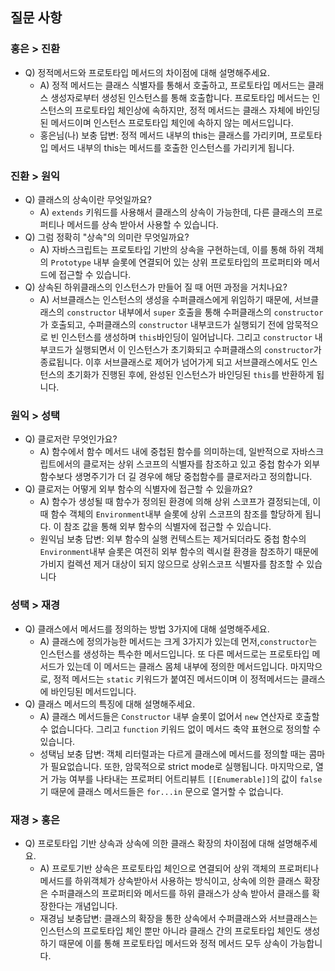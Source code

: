 ## 질문 사항

### 홍은 > 진환

- Q) 정적메서드와 프로토타입 메서드의 차이점에 대해 설명해주세요.
  - A) 정적 메서드는 클래스 식별자를 통해서 호출하고, 프로토타입 메서드는 클래스 생성자로부터 생성된 인스턴스를 통해 호출합니다. 프로토타입 메서드는 인스턴스의 프로토타입 체인상에 속하지만, 정적 메서드는 클래스 자체에 바인딩 된 메서드이며 인스턴스 프로토타입 체인에 속하지 않는 메서드입니다.
  - 홍은님(나) 보충 답변: 정적 메서드 내부의 this는 클래스를 가리키며, 프로토타입 메서드 내부의 this는 메서드를 호출한 인스턴스를 가리키게 됩니다.

### 진환 > 원익

- Q) 클래스의 상속이란 무엇일까요?
  - A) `extends` 키워드를 사용해서 클래스의 상속이 가능한데, 다른 클래스의 프로퍼티나 메서드를 상속 받아서 사용할 수 있습니다.
- Q) 그럼 정확히 "상속"의 의미란 무엇일까요?
  - A) 자바스크립트는 프로토타입 기반의 상속을 구현하는데, 이를 통해 하위 객체의 `Prototype` 내부 슬롯에 연결되어 있는 상위 프로토타입의 프로퍼티와 메서드에 접근할 수 있습니다.
- Q) 상속된 하위클래스의 인스턴스가 만들어 질 때 어떤 과정을 거치나요?
  - A) 서브클래스는 인스턴스의 생성을 수퍼클래스에게 위임하기 때문에, 서브클래스의 `constructor` 내부에서 `super` 호출을 통해 수퍼클래스의 `constructor`가 호출되고, 수퍼클래스의 `constructor` 내부코드가 실행되기 전에 암묵적으로 빈 인스턴스를 생성하며 `this`바인딩이 일어납니다. 그리고 `constructor` 내부코드가 실행되면서 이 인스턴스가 초기화되고 수퍼클래스의 `constructor`가 종료됩니다.
    이후 서브클래스로 제어가 넘어가게 되고 서브클래스에서도 인스턴스의 초기화가 진행된 후에, 완성된 인스턴스가 바인딩된 `this`를 반환하게 됩니다.

### 원익 > 성택

- Q) 클로저란 무엇인가요?
  - A) 함수에서 함수 메서드 내에 중첩된 함수를 의미하는데, 일반적으로 자바스크립트에서의 클로저는 상위 스코프의 식별자를 참조하고 있고 중첩 함수가 외부 함수보다 생명주기가 더 길 경우에 해당 중첩함수를 클로저라고 정의합니다.
- Q) 클로저는 어떻게 외부 함수의 식별자에 접근할 수 있을까요?
  - A) 함수가 생성될 때 함수가 정의된 환경에 의해 상위 스코프가 결정되는데, 이때 함수 객체의 `Environment`내부 슬롯에 상위 스코프의 참조를 할당하게 됩니다. 이 참조 값을 통해 외부 함수의 식별자에 접근할 수 있습니다.
  - 원익님 보충 답변: 외부 함수의 실행 컨텍스트는 제거되더라도 중첩 함수의 `Environment`내부 슬롯은 여전히 외부 함수의 렉시컬 환경을 참조하기 때문에 가비지 컬렉션 제거 대상이 되지 않으므로 상위스코프 식별자를 참조할 수 있습니다

### 성택 > 재경

- Q) 클래스에서 메서드를 정의하는 방법 3가지에 대해 설명해주세요.
  - A) 클래스에 정의가능한 메서드는 크게 3가지가 있는데 먼저,`constructor`는 인스턴스를 생성하는 특수한 메서드입니다. 또 다른 메서드로는 프로토타입 메서드가 있는데 이 메서드는 클래스 몸체 내부에 정의한 메서드입니다. 마지막으로, 정적 메서드는 `static` 키워드가 붙여진 메서드이며 이 정적메서드는 클래스에 바인딩된 메서드입니다.
- Q) 클래스 메서드의 특징에 대해 설명해주세요.
  - A) 클래스 메서드들은 `Constructor` 내부 슬롯이 없어서 `new` 연산자로 호출할 수 없습니다다. 그리고 `function` 키워드 없이 메서드 축약 표현으로 정의할 수 있습니다.
  - 성택님 보충 답변: 객체 리터럴과는 다르게 클래스에 메서드를 정의할 때는 콤마가 필요없습니다. 또한, 암묵적으로 strict mode로 실행됩니다. 마지막으로, 열거 가능 여부를 나타내는 프로퍼티 어트리뷰트 `[[Enumerable]]`의 값이 `false`기 때문에 클래스 메서드들은 `for...in` 문으로 열거할 수 없습니다.

### 재경 > 홍은

- Q) 프로토타입 기반 상속과 상속에 의한 클래스 확장의 차이점에 대해 설명해주세요.
  - A) 프로토기반 상속은 프로토타입 체인으로 연결되어 상위 객체의 프로퍼티나 메서드를 하위객체가 상속받아서 사용하는 방식이고, 상속에 의한 클래스 확장은 수퍼클래스의 프로퍼티와 메서드를 하위 클래스가 상속 받아서 클래스를 확장한다는 개념입니다.
  - 재경님 보충답변: 클래스의 확장을 통한 상속에서 수퍼클래스와 서브클래스는 인스턴스의 프로토타입 체인 뿐만 아니라 클래스 간의 프로토타입 체인도 생성하기 때문에 이를 통해 프로토타입 메서드와 정적 메서드 모두 상속이 가능합니다.
